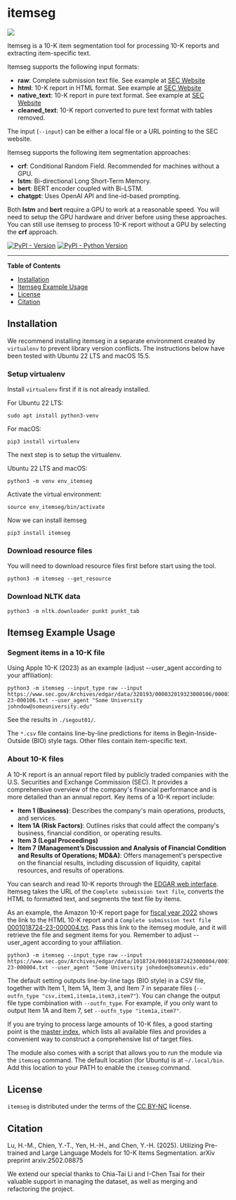 # itemseg

![](https://raw.githubusercontent.com/hsinmin/itemseg/main/ITEMSEG%20LOGO1%20SMALL.jpg)

Itemseg is a 10-K item segmentation tool for processing 10-K reports and extracting item-specific text.

Itemseg supports the following input formats:
* **raw**: Complete submission text file. See example at [SEC Website](https://www.sec.gov/Archives/edgar/data/789019/000156459020034944/0001564590-20-034944.txt)
* **html**: 10-K report in HTML format. See example at [SEC Website](https://www.sec.gov/Archives/edgar/data/789019/000156459020034944/msft-10k_20200630.htm)
* **native_text**: 10-K report in pure text format. See example at [SEC Website](https://www.sec.gov/Archives/edgar/data/789019/000103221001501099/d10k.txt)
* **cleaned_text**: 10-K report converted to pure text format with tables removed.

The input (`--input`) can be either a local file or a URL pointing to the SEC website.

Itemseg supports the following item segmentation approaches:
* **crf**: Conditional Random Field. Recommended for machines without a GPU.
* **lstm**: Bi-directional Long Short-Term Memory.
* **bert**: BERT encoder coupled with Bi-LSTM.
* **chatgpt**: Uses OpenAI API and line-id-based prompting.

Both **lstm** and **bert** require a GPU to work at a reasonable speed. You will need to setup the GPU hardware and driver before using these approaches. You can still use itemseg to process 10-K report without a GPU by selecting the **crf** approach. 

[![PyPI - Version](https://img.shields.io/pypi/v/itemseg.svg)](https://pypi.org/project/itemseg)
[![PyPI - Python Version](https://img.shields.io/pypi/pyversions/itemseg.svg)](https://pypi.org/project/itemseg)

-----

**Table of Contents**

- [Installation](#installation)
- [Itemseg Example Usage](#itemseg-example-usage)
- [License](#license)
- [Citation](#citation)

## Installation

We recommend installing itemseg in a separate environment created by `virtualenv` to prevent library version conflicts. The instructions below have been tested with Ubuntu 22 LTS and macOS 15.5.

### Setup virtualenv
Install `virtualenv` first if it is not already installed. 

For Ubuntu 22 LTS:
```console
sudo apt install python3-venv
```

For macOS:
```console
pip3 install virtualenv
```

The next step is to setup the virtualenv.

Ubuntu 22 LTS and macOS:
```console
python3 -m venv env_itemseg
```

Activate the virtual environment:
```console
source env_itemseg/bin/activate
```

Now we can install itemseg
```console
pip3 install itemseg
```

### Download resource files
You will need to download resource files first before start using the tool.
```console
python3 -m itemseg --get_resource
```

### Download NLTK data
```console
python3 -m nltk.downloader punkt punkt_tab
```

## Itemseg Example Usage

### Segment items in a 10-K file
Using Apple 10-K (2023) as an example (adjust --user_agent according to your affiliation):
```console
python3 -m itemseg --input_type raw --input https://www.sec.gov/Archives/edgar/data/320193/000032019323000106/0000320193-23-000106.txt --user_agent "Some University johndow@someuniversity.edu"
```

See the results in `./segout01/`.

The `*.csv` file contains line-by-line predictions for items in Begin-Inside-Outside (BIO) style tags. Other files contain item-specific text.

### About 10-K files
A 10-K report is an annual report filed by publicly traded companies with the U.S. Securities and Exchange Commission (SEC). It provides a comprehensive overview of the company's financial performance and is more detailed than an annual report. Key items of a 10-K report include:

* **Item 1 (Business)**: Describes the company's main operations, products, and services.
* **Item 1A (Risk Factors)**: Outlines risks that could affect the company's business, financial condition, or operating results.
* **Item 3 (Legal Proceedings)**
* **Item 7 (Management’s Discussion and Analysis of Financial Condition and Results of Operations; MD&A)**: Offers management's perspective on the financial results, including discussion of liquidity, capital resources, and results of operations.

You can search and read 10-K reports through the [EDGAR web interface](https://www.sec.gov/edgar/search-and-access).  Itemseg takes the URL of the `Complete submission text file`, converts the HTML to formatted text, and segments the text file by items.

As an example, the Amazon 10-K report page for [fiscal year 2022](https://www.sec.gov/Archives/edgar/data/1018724/000101872423000004/0001018724-23-000004-index.htm) shows the link to the HTML 10-K report and a `Complete submission text file` [0001018724-23-000004.txt](https://www.sec.gov/Archives/edgar/data/1018724/000101872423000004/0001018724-23-000004.txt). Pass this link to the itemseg module, and it will retrieve the file and segment items for you. Remember to adjust --user_agent according to your affiliation. 

```console
python3 -m itemseg --input_type raw --input https://www.sec.gov/Archives/edgar/data/1018724/000101872423000004/0001018724-23-000004.txt --user_agent "Some University johedoe@someuniv.edu"

```

The default setting outputs line-by-line tags (BIO style) in a CSV file, together with Item 1, Item 1A, Item 3, and Item 7 in separate files (`--outfn_type "csv,item1,item1a,item3,item7"`). You can change the output file type combination with `--outfn_type`. For example, if you only want to output Item 1A and Item 7, set `--outfn_type "item1a,item7"`.

If you are trying to process large amounts of 10-K files, a good starting point is the [master index](https://www.sec.gov/Archives/edgar/full-index/), which lists all available files and provides a convenient way to construct a comprehensive list of target files.

The module also comes with a script that allows you to run the module via the `itemseg` command. The default location (for Ubuntu) is at `~/.local/bin`. Add this location to your PATH to enable the `itemseg` command.

## License

`itemseg` is distributed under the terms of the [CC BY-NC](https://creativecommons.org/licenses/by-nc/4.0/) license.

## Citation

Lu, H.-M., Chien, Y.-T., Yen, H.-H., and Chen, Y.-H. (2025). Utilizing Pre-trained and Large Language Models for 10-K Items Segmentation. arXiv preprint arxiv:2502.08875

We extend our special thanks to Chia-Tai Li and I-Chen Tsai for their valuable support in managing the dataset, as well as merging and refactoring the project.